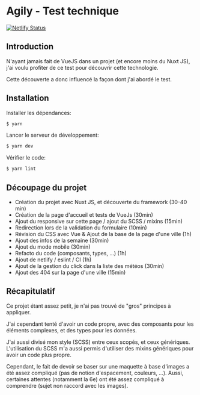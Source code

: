# Agily - Test technique

[![Netlify Status](https://api.netlify.com/api/v1/badges/6db76d3f-dce8-476b-9593-2a7a7669cd81/deploy-status)](https://app.netlify.com/sites/dulcet-pie-3873ce/deploys)

## Introduction

N'ayant jamais fait de VueJS dans un projet (et encore moins du Nuxt JS), j'ai voulu profiter de ce test pour découvrir
cette technologie.

Cette découverte a donc influencé la façon dont j'ai abordé le test.

## Installation

Installer les dépendances:

```bash
$ yarn
```

Lancer le serveur de développement:

```bash
$ yarn dev
```

Vérifier le code:

```bash
$ yarn lint
```

## Découpage du projet

- Création du projet avec Nuxt JS, et découverte du framework (30-40 min)
- Création de la page d'accueil et tests de VueJs (30min)
- Ajout du responsive sur cette page / ajout du SCSS / mixins (15min)
- Redirection lors de la validation du formulaire (10min)
- Révision du CSS avec Vue & Ajout de la base de la page d'une ville (1h)
- Ajout des infos de la semaine (30min)
- Ajout du mode mobile (30min)
- Refacto du code (composants, types, ...) (1h)
- Ajout de netlify / eslint / CI (1h)
- Ajout de la gestion du click dans la liste des météos (30min)
- Ajout des 404 sur la page d'une ville (15min)

## Récapitulatif

Ce projet étant assez petit, je n'ai pas trouvé de "gros" principes à appliquer.

J'ai cependant tenté d'avoir un code propre, avec des composants pour les éléments complexes, et des types pour les
données.

J'ai aussi divisé mon style (SCSS) entre ceux scopés, et ceux génériques. L'utilisation du SCSS m'a aussi permis
d'utiliser des mixins génériques pour avoir un code plus propre.

Cependant, le fait de devoir se baser sur une maquette à base d'images a été assez compliqué (pas de notion d'espacement,
couleurs, ...). Aussi, certaines attentes (notamment la 6e) ont été assez compliqué à comprendre (sujet non raccord avec
les images).

